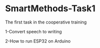 # SmartMethods-Task1

The first task in the cooperative training

1-Convert speech to writing

2-How to run ESP32 on Arduino
